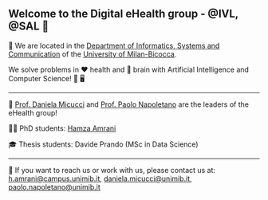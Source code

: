 ## Welcome to the Digital eHealth group - @IVL, @SAL 👋

🏫 We are located in the [Department of Informatics, Systems and Communication](https://www.disco.unimib.it/it) of the [University of Milan-Bicocca](https://www.unimib.it).


We solve problems in ❤️ health and 🧠 brain with Artificial Intelligence and Computer Science! 🦾 🖥️


_________________

💼 [Prof. Daniela Micucci](http://www.sal.disco.unimib.it/people/daniela-micucci/) and [Prof. Paolo Napoletano](http://www.ivl.disco.unimib.it/people/paolo-napoletano/) are the leaders of the eHealth group!

👨‍💻 PhD students: [Hamza Amrani](https://www.linkedin.com/in/hamza-amrani/)

🎓 Thesis students: Davide Prando (MSc in Data Science)



_________________
👥 If you want to reach us or work with us, please contact us at: [h.amrani@campus.unimib.it](h.amrani@campus.unimib.it), [daniela.micucci@unimib.it](daniela.micucci@unimib.it), [paolo.napoletano@unimib.it](paolo.napoletano@unimib.it)


<!--
**Here are some ideas to get you started:**

🙋‍♀️ A short introduction - what is your organization all about?
🌈 Contribution guidelines - how can the community get involved?
👩‍💻 Useful resources - where can the community find your docs? Is there anything else the community should know?
🍿 Fun facts - what does your team eat for breakfast?
🧙 Remember, you can do mighty things with the power of [Markdown](https://docs.github.com/github/writing-on-github/getting-started-with-writing-and-formatting-on-github/basic-writing-and-formatting-syntax)
-->
